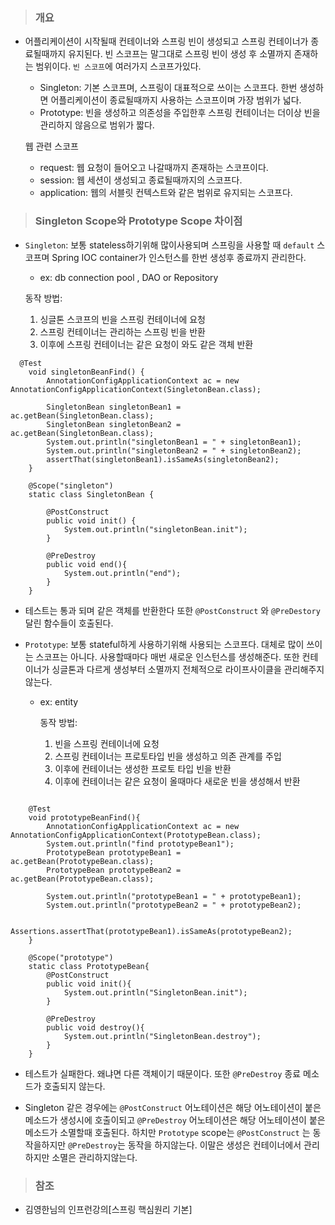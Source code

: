 > ### 개요
* 어플리케이션이 시작될때 컨테이너와 스프링 빈이 생성되고 스프링 컨테이너가 종료될때까지 유지된다. 빈 스코프는 말그대로 스프링 빈이 생성 후 소멸까지 존재하는 범위이다. `빈 스코프`에 여러가지 스코프가있다.
  
  * Singleton: 기본 스코프며, 스프링이 대표적으로 쓰이는 스코프다. 한번 생성하면 어플리케이션이 종료될때까지 사용하는 스코프이며 가장 범위가 넓다.
  * Prototype: 빈을 생성하고 의존성을 주입한후 스프링 컨테이너는 더이상 빈을 관리하지 않음으로 범위가 짧다.
  
  웹 관련 스코프
  * request: 웹 요청이 들어오고 나갈때까지 존재하는 스코프이다.
  * session: 웹 세션이 생성되고 종료될때까지의 스코프다.
  * application: 웹의 서블릿 컨텍스트와 같은 범위로 유지되는 스코프다.


> ### Singleton Scope와 Prototype Scope 차이점
* `Singleton`: 보통 stateless하기위해 많이사용되며 스프링을 사용할 때 `default` 스코프며 Spring IOC container가 인스턴스를 한번 생성후 종료까지 관리한다. 
  * ex: db connection pool , DAO or Repository
   
   동작 방법:
    1. 싱글톤 스코프의 빈을 스프링 컨테이너에 요청
    2. 스프링 컨테이너는 관리하는 스프링 빈을 반환
    3. 이후에 스프링 컨테이너는 같은 요청이 와도 같은 객체 반환  
```
  @Test
    void singletonBeanFind() {
        AnnotationConfigApplicationContext ac = new AnnotationConfigApplicationContext(SingletonBean.class);

        SingletonBean singletonBean1 = ac.getBean(SingletonBean.class);
        SingletonBean singletonBean2 = ac.getBean(SingletonBean.class);
        System.out.println("singletonBean1 = " + singletonBean1);
        System.out.println("singletonBean2 = " + singletonBean2);
        assertThat(singletonBean1).isSameAs(singletonBean2);
    }

    @Scope("singleton")
    static class SingletonBean {

        @PostConstruct
        public void init() {
            System.out.println("singletonBean.init");
        }

        @PreDestroy
        public void end(){
            System.out.println("end");
        }
    }
```
* 테스트는 통과 되며 같은 객체를 반환한다 또한 `@PostConstruct` 와 `@PreDestory` 달린 함수들이 호출된다. 


* `Prototype`: 보통 stateful하게 사용하기위해 사용되는 스코프다. 대체로 많이 쓰이는 스코프는 아니다. 사용할때마다 매번 새로운 인스턴스를 생성해준다. 또한 컨테이너가 싱글톤과 다르게 생성부터 소멸까지 전체적으로 라이프사이클을 관리해주지 않는다.
  * ex: entity

    동작 방법:
    1. 빈을 스프링 컨테이너에 요청
    2. 스프링 컨테이너는 프로토타입 빈을 생성하고 의존 관계를 주입
    3. 이후에 컨테이너는 생성한 프로토 타입 빈을 반환
    4. 이후에 컨테이너는 같은 요청이 올때마다 새로운 빈을 생성해서 반환
  
```

    @Test
    void prototypeBeanFind(){
        AnnotationConfigApplicationContext ac = new AnnotationConfigApplicationContext(PrototypeBean.class);
        System.out.println("find prototypeBean1");
        PrototypeBean prototypeBean1 = ac.getBean(PrototypeBean.class);
        PrototypeBean prototypeBean2 = ac.getBean(PrototypeBean.class);

        System.out.println("prototypeBean1 = " + prototypeBean1);
        System.out.println("prototypeBean2 = " + prototypeBean2);

        Assertions.assertThat(prototypeBean1).isSameAs(prototypeBean2);
    }

    @Scope("prototype")
    static class PrototypeBean{
        @PostConstruct
        public void init(){
            System.out.println("SingletonBean.init");
        }

        @PreDestroy
        public void destroy(){
            System.out.println("SingletonBean.destroy");
        }
    }
```
* 테스트가 실패한다. 왜냐면 다른 객체이기 때문이다. 또한 `@PreDestroy`  종료 메소드가 호출되지 않는다. 


* Singleton 같은 경우에는 `@PostConstruct` 어노테이션은 해당 어노테이션이 붙은 메소드가 생성시에 호출이되고 `@PreDestroy` 어노테이션은 해당 어노테이션이 붙은 메소드가 소멸할때 호출된다. 하치만 `Prototype` scope는 `@PostConstruct` 는 동작을하지만 `@PreDestroy`는 동작을 하지않는다. 이말은 생성은 컨테이너에서 관리하지만 소멸은 관리하지않는다. 

> ### 참조
* 김영한님의 인프런강의[스프링 핵심원리 기본]


